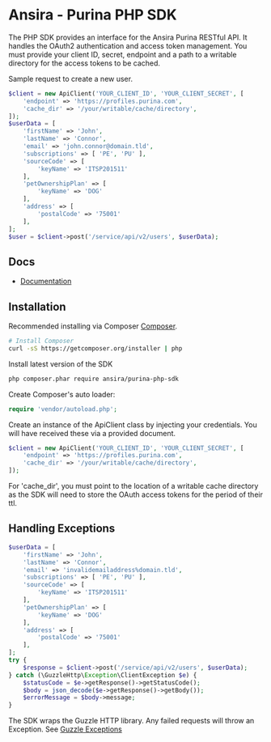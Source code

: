 Ansira - Purina PHP SDK
=======================

The PHP SDK provides an interface for the Ansira Purina RESTful API. It handles the OAuth2 authentication and access token management. You must provide your client ID, secret, endpoint and a path to a writable directory for the access tokens to be cached.

Sample request to create a new user.
```php
$client = new ApiClient('YOUR_CLIENT_ID', 'YOUR_CLIENT_SECRET', [
    'endpoint' => 'https://profiles.purina.com',
    'cache_dir' => '/your/writable/cache/directory',
]);
$userData = [
    'firstName' => 'John',
    'lastName' => 'Connor',
    'email' => 'john.connor@domain.tld',
    'subscriptions' => [ 'PE', 'PU' ],
    'sourceCode' => [
        'keyName' => 'ITSP201511'
    ],
    'petOwnershipPlan' => [
        'keyName' => 'DOG'
    ],
    'address' => [
        'postalCode' => '75001'
    ],
];
$user = $client->post('/service/api/v2/users', $userData);
```

## Docs

- [Documentation](https://profiles.purina.com/service/apidoc)

## Installation

Recommended installing via Composer
[Composer](http://getcomposer.org).

```bash
# Install Composer
curl -sS https://getcomposer.org/installer | php
```

Install latest version of the SDK

```bash
php composer.phar require ansira/purina-php-sdk
```

Create Composer's auto loader:

```php
require 'vendor/autoload.php';
```

Create an instance of the ApiClient class by injecting your credentials. You will have received these via a provided document.

```php
$client = new ApiClient('YOUR_CLIENT_ID', 'YOUR_CLIENT_SECRET', [
    'endpoint' => 'https://profiles.purina.com',
    'cache_dir' => '/your/writable/cache/directory',
]);
```

For 'cache_dir', you must point to the location of a writable cache directory as the SDK will need to store the OAuth access tokens for the period of their ttl.

## Handling Exceptions

```php
$userData = [
    'firstName' => 'John',
    'lastName' => 'Connor',
    'email' => 'invalidemailaddress%domain.tld',
    'subscriptions' => [ 'PE', 'PU' ],
    'sourceCode' => [
        'keyName' => 'ITSP201511'
    ],
    'petOwnershipPlan' => [
        'keyName' => 'DOG'
    ],
    'address' => [
        'postalCode' => '75001'
    ],
];
try {
    $response = $client->post('/service/api/v2/users', $userData);
} catch (\GuzzleHttp\Exception\ClientException $e) {
    $statusCode = $e->getResponse()->getStatusCode();
    $body = json_decode($e->getResponse()->getBody());
    $errorMessage = $body->message;
}
```

The SDK wraps the Guzzle HTTP library. Any failed requests will throw an Exception. See [Guzzle Exceptions](http://docs.guzzlephp.org/en/latest/quickstart.html#exceptions)


